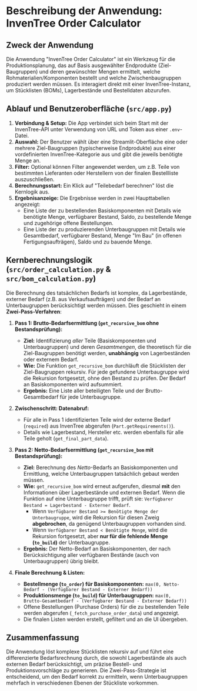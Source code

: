 # Beschreibung der Anwendung: InvenTree Order Calculator

## Zweck der Anwendung

Die Anwendung "InvenTree Order Calculator" ist ein Werkzeug für die Produktionsplanung, das auf Basis ausgewählter Endprodukte (Ziel-Baugruppen) und deren gewünschter Mengen ermittelt, welche Rohmaterialien/Komponenten bestellt und welche Zwischenbaugruppen produziert werden müssen. Es interagiert direkt mit einer InvenTree-Instanz, um Stücklisten (BOMs), Lagerbestände und Bestelldaten abzurufen.

## Ablauf und Benutzeroberfläche (`src/app.py`)

1.  **Verbindung & Setup:** Die App verbindet sich beim Start mit der InvenTree-API unter Verwendung von URL und Token aus einer `.env`-Datei.
2.  **Auswahl:** Der Benutzer wählt über eine Streamlit-Oberfläche eine oder mehrere Ziel-Baugruppen (typischerweise Endprodukte) aus einer vordefinierten InvenTree-Kategorie aus und gibt die jeweils benötigte Menge an.
3.  **Filter:** Optional können Filter angewendet werden, um z.B. Teile von bestimmten Lieferanten oder Herstellern von der finalen Bestellliste auszuschließen.
4.  **Berechnungsstart:** Ein Klick auf "Teilebedarf berechnen" löst die Kernlogik aus.
5.  **Ergebnisanzeige:** Die Ergebnisse werden in zwei Haupttabellen angezeigt:
    *   Eine Liste der zu bestellenden Basiskomponenten mit Details wie benötigte Menge, verfügbarer Bestand, Saldo, zu bestellende Menge und zugehörige offene Bestellungen.
    *   Eine Liste der zu produzierenden Unterbaugruppen mit Details wie Gesamtbedarf, verfügbarer Bestand, Menge "Im Bau" (in offenen Fertigungsaufträgen), Saldo und zu bauende Menge.

## Kernberechnungslogik (`src/order_calculation.py` & `src/bom_calculation.py`)

Die Berechnung des tatsächlichen Bedarfs ist komplex, da Lagerbestände, externer Bedarf (z.B. aus Verkaufsaufträgen) und der Bedarf an Unterbaugruppen berücksichtigt werden müssen. Dies geschieht in einem **Zwei-Pass-Verfahren**:

1.  **Pass 1: Brutto-Bedarfsermittlung (`get_recursive_bom` ohne Bestandsprüfung):**
    *   **Ziel:** Identifizierung *aller* Teile (Basiskomponenten und Unterbaugruppen) und deren *Gesamtmengen*, die theoretisch für die Ziel-Baugruppen benötigt werden, **unabhängig** von Lagerbeständen oder externem Bedarf.
    *   **Wie:** Die Funktion `get_recursive_bom` durchläuft die Stücklisten der Ziel-Baugruppen rekursiv. Für jede gefundene Unterbaugruppe wird die Rekursion fortgesetzt, ohne den Bestand zu prüfen. Der Bedarf an Basiskomponenten wird aufsummiert.
    *   **Ergebnis:** Eine Liste aller beteiligten Teile und der Brutto-Gesamtbedarf für jede Unterbaugruppe.

2.  **Zwischenschritt: Datenabruf:**
    *   Für alle in Pass 1 identifizierten Teile wird der externe Bedarf (`required`) aus InvenTree abgerufen (`Part.getRequirements()`).
    *   Details wie Lagerbestand, Hersteller etc. werden ebenfalls für alle Teile geholt (`get_final_part_data`).

3.  **Pass 2: Netto-Bedarfsermittlung (`get_recursive_bom` mit Bestandsprüfung):**
    *   **Ziel:** Berechnung des *Netto*-Bedarfs an Basiskomponenten und Ermittlung, welche Unterbaugruppen tatsächlich gebaut werden müssen.
    *   **Wie:** `get_recursive_bom` wird erneut aufgerufen, diesmal **mit** den Informationen über Lagerbestände und externen Bedarf. Wenn die Funktion auf eine Unterbaugruppe trifft, prüft sie: `Verfügbarer Bestand = Lagerbestand - Externer Bedarf`.
        *   Wenn `Verfügbarer Bestand >= Benötigte Menge der Unterbaugruppe`, wird die Rekursion für diesen Zweig **abgebrochen**, da genügend Unterbaugruppen vorhanden sind.
        *   Wenn `Verfügbarer Bestand < Benötigte Menge`, wird die Rekursion fortgesetzt, aber **nur für die fehlende Menge (`to_build`)** der Unterbaugruppe.
    *   **Ergebnis:** Der Netto-Bedarf an Basiskomponenten, der nach Berücksichtigung aller verfügbaren Bestände (auch von Unterbaugruppen) übrig bleibt.

4.  **Finale Berechnung & Listen:**
    *   **Bestellmenge (`to_order`) für Basiskomponenten:** `max(0, Netto-Bedarf - (Verfügbarer Bestand - Externer Bedarf))`
    *   **Produktionsmenge (`to_build`) für Unterbaugruppen:** `max(0, Brutto-Gesamtbedarf - (Verfügbarer Bestand - Externer Bedarf))`
    *   Offene Bestellungen (Purchase Orders) für die zu bestellenden Teile werden abgerufen (`_fetch_purchase_order_data`) und angezeigt.
    *   Die finalen Listen werden erstellt, gefiltert und an die UI übergeben.

## Zusammenfassung

Die Anwendung löst komplexe Stücklisten rekursiv auf und führt eine differenzierte Bedarfsrechnung durch, die sowohl Lagerbestände als auch externen Bedarf berücksichtigt, um präzise Bestell- und Produktionsvorschläge zu generieren. Die Zwei-Pass-Strategie ist entscheidend, um den Bedarf korrekt zu ermitteln, wenn Unterbaugruppen mehrfach in verschiedenen Ebenen der Stückliste vorkommen.